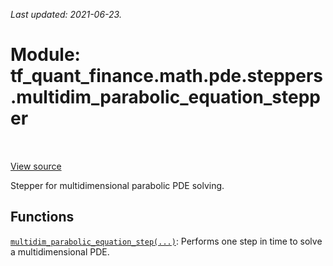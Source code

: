 <!--
This file is generated by a tool. Do not edit directly.
For open-source contributions the docs will be updated automatically.
-->

*Last updated: 2021-06-23.*

<div itemscope itemtype="http://developers.google.com/ReferenceObject">
<meta itemprop="name" content="tf_quant_finance.math.pde.steppers.multidim_parabolic_equation_stepper" />
<meta itemprop="path" content="Stable" />
</div>

# Module: tf_quant_finance.math.pde.steppers.multidim_parabolic_equation_stepper

<!-- Insert buttons and diff -->

<table class="tfo-notebook-buttons tfo-api" align="left">
</table>

<a target="_blank" href="https://github.com/google/tf-quant-finance/blob/master/tf_quant_finance/math/pde/steppers/multidim_parabolic_equation_stepper.py">View source</a>



Stepper for multidimensional parabolic PDE solving.



## Functions

[`multidim_parabolic_equation_step(...)`](../../../../tf_quant_finance/math/pde/steppers/douglas_adi/multidim_parabolic_equation_step.md): Performs one step in time to solve a multidimensional PDE.

